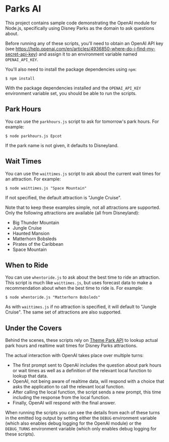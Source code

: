 Parks AI
===
This project contains sample code demonstrating the OpenAI module for Node.js, specifically using Disney Parks as the domain to ask questions about.

Before running any of these scripts, you'll need to obtain an OpenAI API key (see https://help.openai.com/en/articles/4936850-where-do-i-find-my-secret-api-key) and assign it to an environment variable named `OPENAI_API_KEY`.

You'll also need to install the package dependencies using `npm`:

```
$ npm install
```

With the package dependencies installed and the `OPENAI_API_KEY` environment variable set, you should be able to run the scripts.

Park Hours
---
You can use the `parkhours.js` script to ask for tomorrow's park hours. For example:

```
$ node parkhours.js Epcot
```

If the park name is not given, it defaults to Disneyland.

Wait Times
---
You can use the `waittimes.js` script to ask about the current wait times for an attraction. For example:

```
$ node waittimes.js "Space Mountain"
```

If not specified, the default attraction is "Jungle Cruise".

Note that to keep these examples simple, not all attractions are supported. Only the following attractions are available (all from Disneyland):

 - Big Thunder Mountain
 - Jungle Cruise
 - Haunted Mansion
 - Matterhorn Bobsleds
 - Pirates of the Caribbean
 - Space Mountain

When to Ride
---
You can use `whentoride.js` to ask about the best time to ride an attraction. This script is much like `waittimes.js`, but uses forecast data to make a recommendation about when the best time to ride is. For example:

```
$ node whentoride.js "Matterhorn Bobsleds"
```

As with `waittimes.js` if no attraction is specified, it will default to "Jungle Cruise". The same set of attractions are also supported.

Under the Covers
---
Behind the scenes, these scripts rely on [Theme Park API](https://themeparks.wiki/) to lookup actual park hours and realtime wait times for Disney Parks attractions. 

The actual interaction with OpenAI takes place over multiple turns:

 - The first prompt sent to OpenAI includes the question about park hours or wait times as well as a definition of the relevant local function to lookup that data.
 - OpenAI, not being aware of realtime data, will respond with a choice that asks the application to call the relevant local function.
 - After calling the local function, the script sends a new prompt, this time including the response from the local function.
 - Finally, OpenAI will respond with the final answer.

When running the scripts you can see the details from each of these turns in the emitted log output by setting either the `DEBUG` environment variable (which also enables debug logging for the OpenAI module) or the `DEBUG_TURNS` environment variable (which only enables debug logging for these scripts).
